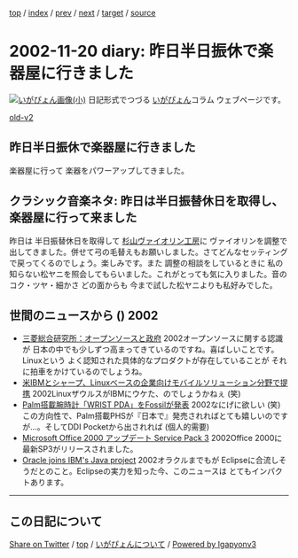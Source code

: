 [top](../index.html) 
 / [index](index.html) 
 / [prev](ig021118.html) 
 / [next](ig021126.html) 
 / [target](https://igapyon.github.io/diary/2002/ig021120.html) 
 / [source](https://github.com/igapyon/diary/blob/master/2002/ig021120.src.md) 

2002-11-20 diary: 昨日半日振休で楽器屋に行きました
=====================================================================================================
[![いがぴょん画像(小)](https://igapyon.github.io/diary/images/iga200306s.jpg "いがぴょん")](https://igapyon.github.io/diary/memo/memoigapyon.html) 日記形式でつづる [いがぴょん](https://igapyon.github.io/diary/memo/memoigapyon.html)コラム ウェブページです。

[old-v2](ig021120-orig.html)

## 昨日半日振休で楽器屋に行きました

楽器屋に行って 楽器をパワーアップしてきました。


## クラシック音楽ネタ: 昨日は半日振替休日を取得し、楽器屋に行って来ました

昨日は 半日振替休日を取得して [杉山ヴァイオリン工房](http://www.geocities.co.jp/MusicHall/4825/)に ヴァイオリンを調整で出してきました。併せて弓の毛替えもお願いしました。さてどんなセッティングで戻ってくるのでしょう。楽しみです。また 調整の相談をしているときに 私の知らない松ヤニを照会してもらいました。これがとっても気に入りました。音のコク・ツヤ・細かさ どの面からも 今まで試した松ヤニよりも私好みでした。

## 世間のニュースから () 2002

* [三菱総合研究所：オープンソースと政府](http://oss.mri.co.jp/)  2002オープンソースに関する認識が 日本の中でも少しずつ高まってきているのですね。喜ばしいことです。Linuxという よく認知された具体的なプロダクトが存在していることが それに拍車をかけているのでしょうね。
* [米IBMとシャープ、Linuxベースの企業向けモバイルソリューション分野で提携](http://linux.ascii24.com/linux/news/today/2002/11/15/639975-000.html)  2002LinuxザウルスがIBMにウケた、のでしょうかねぇ (笑)
* [Palm搭載腕時計「WRIST PDA」をFossilが発表](http://www.zdnet.co.jp/news/0211/19/nebt_22.html)  2002なにげに欲しい (笑) この方向性で、Palm搭載PHSが『日本で』発売されればとても嬉しいのですが…。そしてDDI Pocketから出されれば (個人的需要)
* [Microsoft Office 2000 アップデート Service Pack 3](http://office.microsoft.com/japan/downloads/2000/o2ksp3.aspx)  2002Office 2000に最新SP3がリリースされました。
* [Oracle joins IBM's Java project](http://news.com.com/2100-1001-966072.html)  2002オラクルまでもが Eclipseに合流しそうだとのこと。Eclipseの実力を知った今、このニュースは とてもインパクトあります。


----------------------------------------------------------------------------------------------------

## この日記について

[Share on Twitter](https://twitter.com/intent/tweet?hashtags=igapyon%2Cdiary%2C%E3%81%84%E3%81%8C%E3%81%B4%E3%82%87%E3%82%93&text=%E6%98%A8%E6%97%A5%E5%8D%8A%E6%97%A5%E6%8C%AF%E4%BC%91%E3%81%A7%E6%A5%BD%E5%99%A8%E5%B1%8B%E3%81%AB%E8%A1%8C%E3%81%8D%E3%81%BE%E3%81%97%E3%81%9F&url=https%3A%2F%2Figapyon.github.io%2Fdiary%2F2002%2Fig021120.html) / [top](../index.html) / [いがぴょんについて](https://igapyon.github.io/diary/memo/memoigapyon.html) / [Powered by Igapyonv3](https://github.com/igapyon/igapyonv3)
